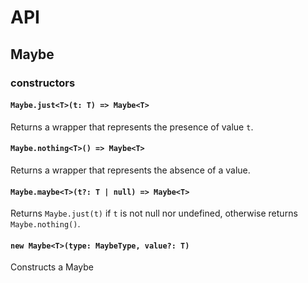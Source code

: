 # API

## Maybe

### constructors

#### `Maybe.just<T>(t: T) => Maybe<T>`
Returns a wrapper that represents the presence of value `t`.

#### `Maybe.nothing<T>() => Maybe<T>`
Returns a wrapper that represents the absence of a value.

#### `Maybe.maybe<T>(t?: T | null) => Maybe<T>`
Returns `Maybe.just(t)` if `t` is not null nor undefined, otherwise returns `Maybe.nothing()`.

#### `new Maybe<T>(type: MaybeType, value?: T)`
Constructs a Maybe
